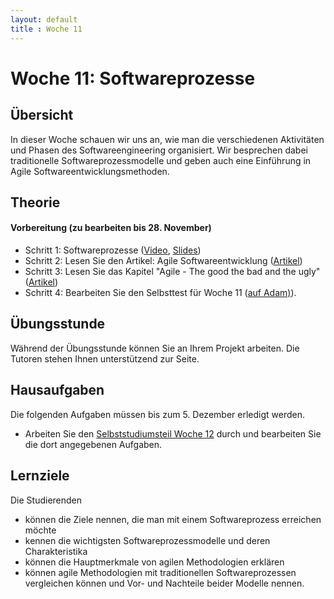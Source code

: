 ```yaml
---
layout: default
title : Woche 11
---
```


# Woche 11: Softwareprozesse

## Übersicht

In dieser Woche schauen wir uns an, wie man die verschiedenen Aktivitäten und Phasen
des Softwareengineering organisiert. Wir besprechen dabei traditionelle Softwareprozessmodelle
und geben auch eine Einführung in Agile Softwareentwicklungsmethoden.

## Theorie

####  Vorbereitung (zu bearbeiten bis 28. November)

* Schritt 1: Softwareprozesse ([Video](https://unibas.cloud.panopto.eu/Panopto/Pages/Viewer.aspx?id=412f9e91-dde8-467a-b3b6-b07c008935ca), [Slides](./slides/Prozesse.pdf))
* Schritt 2: Lesen Sie den Artikel: Agile Softwareentwicklung  ([Artikel](./agile))
* Schritt 3: Lesen Sie das Kapitel "Agile - The good the bad and the ugly"  ([Artikel](./agile-critic.html))
* Schritt 4: Bearbeiten Sie den Selbsttest für Woche 11 ([auf Adam)](https://adam.unibas.ch/goto_adam_tst_1646918.html)).

## Übungsstunde

Während der Übungsstunde können Sie an Ihrem Projekt arbeiten. Die Tutoren stehen Ihnen unterstützend zur Seite.	

## Hausaufgaben

Die folgenden Aufgaben müssen bis zum 5. Dezember erledigt werden. 
- Arbeiten Sie den [Selbststudiumsteil Woche 12](../week12/index) durch und bearbeiten Sie die dort angegebenen Aufgaben. 


## Lernziele

Die Studierenden

- können die Ziele nennen, die man mit einem Softwareprozess erreichen möchte
- kennen die wichtigsten Softwareprozessmodelle und deren Charakteristika
- können die Hauptmerkmale von agilen Methodologien erklären
- können agile Methodologien mit traditionellen Softwareprozessen vergleichen können und Vor- und Nachteile beider Modelle nennen. 

